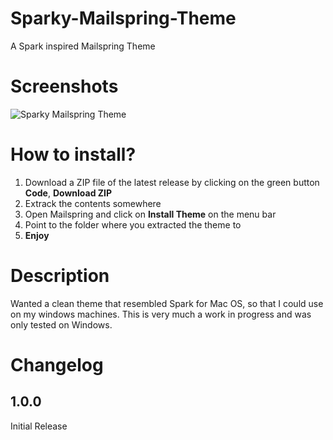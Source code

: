 # Sparky-Mailspring-Theme
A Spark inspired Mailspring Theme

# Screenshots
![Sparky Mailspring Theme](https://github.com/siniux/Sparky-Mailspring-Theme/blob/main/screenshot/ss1.jpg?raw=true)

# How to install?
1. Download a ZIP file of the latest release by clicking on the green button **Code**, **Download ZIP**
2. Extrack the contents somewhere
3. Open Mailspring and click on **Install Theme** on the menu bar
4. Point to the folder where you extracted the theme to
5. **Enjoy**

# Description
Wanted a clean theme that resembled Spark for Mac OS, so that I could use on my windows machines. This is very much a work in progress and was only tested on Windows.

# Changelog
## 1.0.0
Initial Release

